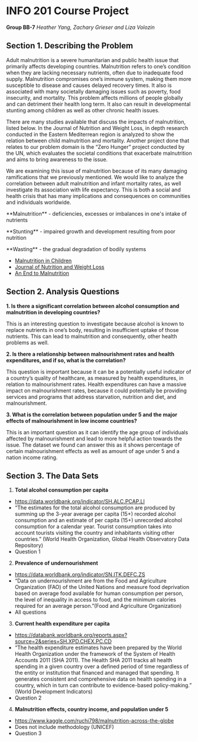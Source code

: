 # INFO 201 Course Project
**Group BB-7** *Heather Yang, Zachary Grieser and Liza Volozin*

## Section 1. Describing the Problem
<p>Adult malnutrition is a severe humanitarian and public health issue that primarily affects developing countries. Malnutrition refers to one’s condition when they are lacking necessary nutrients, often due to inadequate food supply. Malnutrition compromises one’s immune system, making them more susceptible to disease and causes delayed recovery times. It also is associated with many societally damaging issues such as poverty, food insecurity, and mortality. 
This problem affects millions of people globally and can detriment their health long term. It also can result in developmental stunting among children as well as other chronic health issues.</p>
<p>There are many studies available that discuss the impacts of malnutrition, listed below. In the Journal of Nutrition and Weight Loss, in depth research conducted in the Eastern Mediterrean region is analyzed to show the relation between child malnutrition and mortality. Another project done that relates to our problem domain is the “Zero Hunger” project conducted by the UN, which evaluates the societal conditions that exacerbate malnutrition and aims to bring awareness to the issue. </p>
<p>We are examining this issue of malnutrition because of its many damaging ramifications that we previously mentioned. We would like to analyze the correlation between adult malnutrition and infant mortality rates, as well investigate its association with life expectancy. This is both a social and health crisis that has many implications and consequences on communities and individuals worldwide. </p>
<p>**Malnutrition** - deficiencies, excesses or imbalances in one's intake of nutrients</p>
<p>**Stunting** - impaired growth and development resulting from poor nutrition</p>
<p>**Wasting** - the gradual degradation of bodily systems</p>


- [Malnutrition in Children](https://data.unicef.org/topic/nutrition/malnutrition/)
- [Journal of Nutrition and Weight Loss](https://www.longdom.org/open-access/indepth-analysis-of-mortality-in-relation-to-malnutrition-in-childrenunderfive-of-age-in-the-eastern-mediterranean-region.pdf)
- [An End to Malnutrition](https://www.un.org/zerohunger/content/end-malnutrition)

## Section 2. Analysis Questions

**1. Is there a significant correlation between alcohol consumption and malnutrition in developing countries?**
<p>This is an interesting question to investigate because alcohol is known to replace nutrients in one’s body, resulting in insufficient uptake of those nutrients. This can lead to malnutrition and consequently, other health problems as well. </p>

**2. Is there a relationship between malnourishment rates and health expenditures, and if so, what is the correlation?**
<p>This question is important because it can be a potentially useful indicator of a country’s quality of healthcare, as measured by health expenditures, in relation to malnourishment rates. Health expenditures can have a massive impact on malnourishment rates, because it could potentially be providing services and programs that address starvation, nutrition and diet, and malnourishment. </p>

**3. What is the correlation between population under 5 and the major effects of malnourishment in low income countries?**
<p>This is an important question as it can identify the age group of individuals affected by malnourishment and lead to more helpful action towards the issue. The dataset we found can answer this as it shows percentage of certain malnourishment effects as well as amount of age under 5 and a nation income rating. </p>

## Section 3. The Data Sets

1. **Total alcohol consumption per capita**
- https://data.worldbank.org/indicator/SH.ALC.PCAP.LI
- “The estimates for the total alcohol consumption are produced by summing up the 3-year average per capita (15+) recorded alcohol consumption and an estimate of per capita (15+) unrecorded alcohol consumption for a calendar year. Tourist consumption takes into account tourists visiting the country and inhabitants visiting other countries.” (World Health Organization, Global Health Observatory Data Repository)
- Question 1

2. **Prevalence of undernourishment**
- https://data.worldbank.org/indicator/SN.ITK.DEFC.ZS
- “Data on undernourishment are from the Food and Agriculture Organization (FAO) of the United Nations and measure food deprivation based on average food available for human consumption per person, the level of inequality in access to food, and the minimum calories required for an average person.”(Food and Agriculture Organization)
- All questions

3. **Current health expenditure per capita**
- https://databank.worldbank.org/reports.aspx?source=2&series=SH.XPD.CHEX.PC.CD
- “The health expenditure estimates have been prepared by the World Health Organization under the framework of the System of Health Accounts 2011 (SHA 2011). The Health SHA 2011 tracks all health spending in a given country over a defined period of time regardless of the entity or institution that financed and managed that spending. It generates consistent and comprehensive data on health spending in a country, which in turn can contribute to evidence-based policy-making.” (World Development Indicators)
- Question 2

4. **Malnutrition effects, country income, and population under 5**
- https://www.kaggle.com/ruchi798/malnutrition-across-the-globe
- Does not include methodology (UNICEF)
- Question 3







